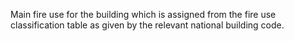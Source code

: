 ﻿Main fire use for the building which is assigned from the fire use classification table as given by the relevant national building code.